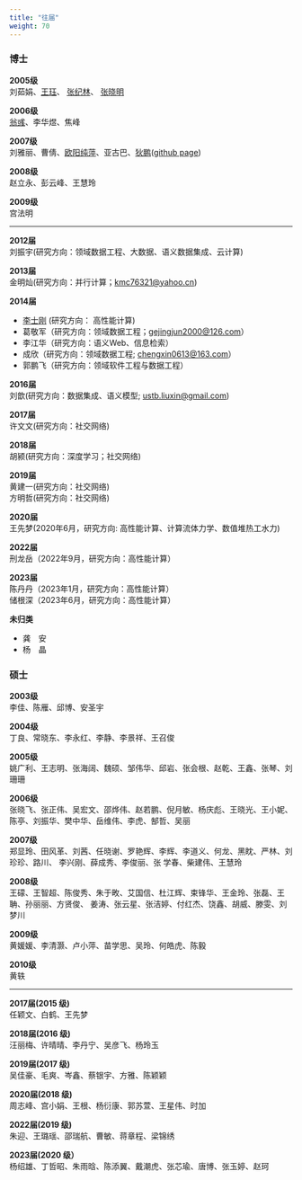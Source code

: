 ```yaml
---
title: "往届"
weight: 70
---
```


<!-- ## 往届 -->
### 博士

**2005级**  
刘茹娟、[王珏](http://www.cnic.cas.cn/sourcedb_cnic_cas/zw/zjrc/xwgg/202107/t20210702_6125763.html)、
[张纪林](http://cbs.hdu.edu.cn/2020/0622/c2588a109906/page.htm)、
[张晓明](https://xxxy.web.hebust.edu.cn/jyjx/yjsjy/ssjy/zhangxiaoming.htm)

**2006级**  
[翁彧](https://xingong.muc.edu.cn/info/1051/1150.htm)、李华煜、焦峰

**2007级**  
刘雅丽、曹倩、[欧阳纯萍](http://jsjxy.usc.edu.cn/info/2022/4741.htm)、亚古巴、[狄鹏](https://www.cse.unsw.edu.au/~pengd/)([github page](https://pengd.github.io/cv/))

**2008级**  
赵立永、彭云峰、王慧玲

**2009级**  
宫法明

----

**2012届**  
刘振宇(研究方向：领域数据工程、大数据、语义数据集成、云计算)

**2013届**  
金明灿(研究方向：并行计算；kmc76321@yahoo.cn)

**2014届**  
- [李士刚](https://shigangli.github.io) (研究方向： 高性能计算)
- 葛敬军（研究方向：领域数据工程；gejingjun2000@126.com）
- 李江华（研究方向：语义Web、信息检索）
- 成欣（研究方向：领域数据工程; chengxin0613@163.com）
- 郭鹏飞（研究方向：领域软件工程与数据工程）

**2016届**  
刘歆(研究方向：数据集成、语义模型; ustb.liuxin@gmail.com)

**2017届**  
许文文(研究方向：社交网络)

**2018届**  
胡颍(研究方向：深度学习；社交网络)

**2019届**  
黄建一(研究方向：社交网络)  
方明哲(研究方向：社交网络)

**2020届**  
王先梦(2020年6月，研究方向: 高性能计算、计算流体力学、数值堆热工水力)

**2022届**    
刑龙岳（2022年9月，研究方向：高性能计算）

**2023届**  
陈丹丹（2023年1月，研究方向：高性能计算）  
储根深（2023年6月，研究方向：高性能计算）

**未归类**
- 龚　安
- 杨　晶


### 硕士
**2003级**  
李佳、陈雁、邱博、安圣宇

**2004级**  
丁良、常晓东、李永红、李静、李景祥、王召俊

**2005级**   
姚广利、王志明、张海阔、魏硕、邹伟华、邱岩、张会根、赵乾、王鑫、张琴、刘珊珊

**2006级**  
张晓飞、张正伟、吴宏文、邵烨伟、赵若鹏、倪月敏、杨庆彪、王晓光、王小妮、陈亭、刘振华、樊中华、岳维伟、李虎、郜哲、吴丽

**2007级**  
郑显玲、田风革、刘茜、任晓谢、罗艳辉、李辉、李道义、何龙、黑眈、严林、刘珍珍、路川、 李兴刚、薛成秀、李俊丽、张 学春、柴建伟、王慧玲

**2008级**  
王礞、王智超、陈俊秀、朱于畋、艾国信、杜江辉、束锋华、王金玲、张磊、王聃、孙丽丽、方贤俊、 姜涛、张云星、张洁婷、付红杰、饶鑫、胡威、滕雯、刘梦川

**2009级**  
黄媛媛、李清灏、卢小萍、苗学思、吴玲、何皓虎、陈毅

**2010级**  
黄轶

<!-- - 要曙财(728684087@qq.com) -->
----
<!-- 中间未维护，可能信息未知 -->
**2017届(2015 级)**  
任颖文、白鹤、王先梦

**2018届(2016 级)**  
汪丽梅、许晴晴、李丹宁、吴彦飞、杨玲玉

**2019届(2017 级)**  
吴佳豪、毛爽、岑鑫、蔡银宇、方雅、陈颖颖

**2020届(2018 级)**  
周志峰、宫小娟、王根、杨衍康、郭苏萱、王星伟、时加

**2022届(2019 级)**  
朱迎、王璐瑶、邵瑞航、曹敏、蒋章程、梁锦绣

**2023届(2020 级）**  
杨绍雄、丁哲昭、朱雨晗、陈添翼、戴潮虎、张芯瑜、唐博、张玉婷、赵珂
